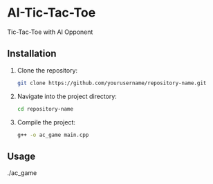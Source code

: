 # AI-Tic-Tac-Toe
Tic-Tac-Toe with AI Opponent




## Installation
1. Clone the repository:
   ```bash
   git clone https://github.com/yourusername/repository-name.git
   
2. Navigate into the project directory:
    ```bash
   cd repository-name

3. Compile the project:
   ```bash
   g++ -o ac_game main.cpp

   
## Usage
./ac_game
